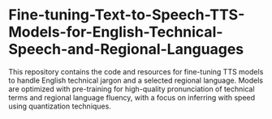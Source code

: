 # Fine-tuning-Text-to-Speech-TTS-Models-for-English-Technical-Speech-and-Regional-Languages
This repository contains the code and resources for fine-tuning TTS models to handle English technical jargon and a selected regional language. Models are optimized with pre-training for high-quality pronunciation of technical terms and regional language fluency, with a focus on inferring with speed using quantization techniques.
